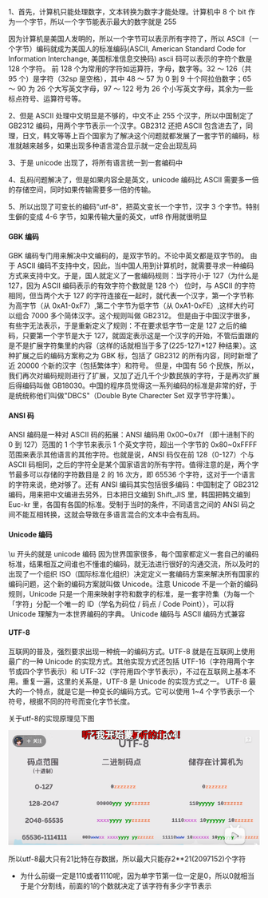 1、首先，计算机只能处理数字，文本转换为数字才能处理。计算机中 8 个 bit 作为一个字节，所以一个字节能表示最大的数字就是 255

因为计算机是美国人发明的，所以一个字节可以表示所有字符了，所以 ASCII（一个字节）编码就成为美国人的标准编码(ASCII, American Standard Code for Information Interchange, 美国标准信息交换码)
ascii 码可以表示的字符个数是 128 个字符。
前 128 个为常用的字符如运算符，字母，数字等。32 ～ 126（共 95 个）是字符（32sp 是空格），其中 48 ～ 57 为 0 到 9 十个阿拉伯数字；65 ～ 90 为 26 个大写英文字母，97 ～ 122 号为 26 个小写英文字母，其余为一些标点符号、运算符号等。

2、但是 ASCII 处理中文明显是不够的，中文不止 255 个汉字，所以中国制定了 GB2312 编码，用两个字节表示一个汉字。GB2312 还把 ASCII 包含进去了，同理，日文，韩文等等上百个国家为了解决这个问题就都发展了一套字节的编码，标准就越来越多，如果出现多种语言混合显示就一定会出现乱码

3、于是 unicode 出现了，将所有语言统一到一套编码中

4、乱码问题解决了，但是如果内容全是英文，unicode 编码比 ASCII 需要多一倍的存储空间，同时如果传输需要多一倍的传输。

5、所以出现了可变长的编码“utf-8"，把英文变长一个字节，汉字 3 个字节。特别生僻的变成 4-6 字节，如果传输大量的英文，utf8 作用就很明显

#### GBK 编码

GBK 编码专门用来解决中文编码的，是双字节的。不论中英文都是双字节的。
由于 ASCII 编码不支持中文，因此，当中国人用到计算机时，就需要寻求一种编码方式来支持中文。于是，国人就定义了一套编码规则：当字符小于 127（为什么是 127，因为 ASCII 编码表示的有效字符个数就是 128 个） 位时，与 ASCII 的字符相同，但当两个大于 127 的字符连接在一起时，就代表一个汉字，第一个字节称为高字节（从 0xA1-0xF7）,第二个字节为低字节（从 0xA1-0xFE）,这样大约可以组合 7000 多个简体汉字。这个规则叫做 GB2312。
但是由于中国汉字很多，有些字无法表示，于是重新定义了规则：不在要求低字节一定是 127 之后的编码，只要第一个字节是大于 127，就固定表示这是一个汉字的开始，不管后面跟的是不是扩展字符集里的内容（这样的话就相当于多了(225-127)\*127 种结果）。这种扩展之后的编码方案称之为 GBK 标，包括了 GB2312 的所有内容，同时新增了近 20000 个新的汉字（包括繁体字）和符号。
但是，中国有 56 个民族，所以，我们再次对编码规则进行了扩展，又加了近几千个少数民族的字符，于是再次扩展后得编码叫做 GB18030。中国的程序员觉得这一系列编码的标准是非常的好，于是统统称他们叫做"DBCS"（Double Byte Charecter Set 双字节字符集）。

#### ANSI 码

ANSI 编码是一种对 ASCII 码的拓展：ANSI 编码用 0x00~0x7f （即十进制下的 0 到 127）范围的 1 个字节来表示 1 个英文字符，超出一个字节的 0x80~0xFFFF 范围来表示其他语言的其他字符。也就是说，ANSI 码仅在前 128（0-127）个与 ASCII 码相同，之后的字符全是某个国家语言的所有字符。值得注意的是，两个字节最多可以存储的字符数目是 2 的 16 次方，即 65536 个字符，这对于一个语言的字符来说，绝对够了。还有 ANSI 编码其实包括很多编码：中国制定了 GB2312 编码，用来把中文编进去另外，日本把日文编到 Shift_JIS 里，韩国把韩文编到 Euc-kr 里，各国有各国的标准。受制于当时的条件，不同语言之间的 ANSI 码之间不能互相转换，这就会导致在多语言混合的文本中会有乱码。

#### Unicode 编码

\u 开头的就是 unicode 编码
因为世界国家很多，每个国家都定义一套自己的编码标准，结果相互之间谁也不懂谁的编码，就无法进行很好的沟通交流，所以及时的出现了一个组织 ISO（国际标准化组织）决定定义一套编码方案来解决所有国家的编码问题，这个新的编码方案就叫做 Unicode。注意 Unicode 不是一个新的编码规则，Unicode 只是一个用来映射字符和数字的标准，是一套字符集（为每一个「字符」分配一个唯一的 ID（学名为码位 / 码点 / Code Point）），可以将 Unicode 理解为一本世界编码的字典。
Unicode 编码与 ASCII 编码方式兼容

#### UTF-8

互联网的普及，强烈要求出现一种统一的编码方式。UTF-8 就是在互联网上使用最广的一种 Unicode 的实现方式。其他实现方式还包括 UTF-16（字符用两个字节或四个字节表示）和 UTF-32（字符用四个字节表示），不过在互联网上基本不用。重复一遍，这里的关系是，UTF-8 是 Unicode 的实现方式之一。
UTF-8 最大的一个特点，就是它是一种变长的编码方式。它可以使用 1~4 个字节表示一个符号，根据不同的符号而变化字节长度。

关于utf-8的实现原理见下图

<img src="./images/Quicker_20231102_105102.png">

所以utf-8最大只有21比特在存数据，所以最大只能存2**21(2097152)个字符

- 为什么前缀一定是110或者1110呢，因为单字节第一位一定是0，所以0就相当于是个分割线，前面的1的个数就决定了该字符有多少字节表示